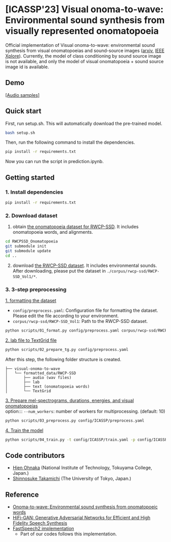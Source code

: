 # [ICASSP'23] Visual onoma-to-wave: Environmental sound synthesis from visually represented onomatopoeia
Official implementation of Visual onoma-to-wave: environmental sound synthesis from visual onomatopoeias and sound-source images ([arxiv](https://arxiv.org/abs/2210.09173), [IEEE Xplore](https://ieeexplore.ieee.org/document/10096517)).
Currently, the model of class conditioning by sound source image is not available, and only the model of visual onomatopoeia + sound source image id is available.



## Demo
[[Audio samples]](https://sarulab-speech.github.io/demo_visual-onoma-to-wave/)


## Quick start
First, run setup.sh.
This will automatically download the pre-trained model.
```bash
bash setup.sh
```
Then, run the following command to install the dependencies.
```bash
pip install -r requirements.txt
```
Now you can run the script in prediction.ipynb.

## Getting started
### 1. Install dependencies
```bash
pip install -r requirements.txt
```

### 2. Download dataset
1. obtain [the onomatopoeia dataset for RWCP-SSD](https://github.com/KeisukeImoto/RWCPSSD_Onomatopoeia). It includes onomatopoeia words, and alignments.
```bash
cd RWCPSSD_Onomatopoeia
git submodule init
git submodule update
cd ..
```  
2. download [the RWCP-SSD dataset](https://staff.aist.go.jp/m.goto/RWCP-SSD/eng/index.html). It includes environmental sounds. After downloading, please put the dataset in `./corpus/rwcp-ssd/RWCP-SSD_Vol1/*`.

### 3. 3-step preprocessing
<ins>1. formatting the dataset</ins>
- `config/preprocess.yaml`: Configuration file for formatting the dataset. Please edit the file according to your environment.
- `corpus/rwcp-ssd/RWCP-SSD_Vol1`: Path to the RWCP-SSD dataset.
```bash
python scripts/01_format.py config/preprocess.yaml corpus/rwcp-ssd/RWCP-SSD_Vol1
```  
<ins>2. lab file to TextGrid file</ins>
```bash
python scripts/02_prepare_tg.py config/preprocess.yaml
```
After this step, the following folder structure is created.
```
├── visual-onoma-to-wave
│   └── formatted_data/RWCP-SSD
│       ├── audio (wav files)
│       ├── lab
│       ├── text (onomatopoeia words)
│       └── TextGrid
```
<ins>3. Prepare mel-spectrograms, durations, energies, and visual onomatopoeias</ins>  
option::: `--num_workers`: number of workers for multiprocessing. (default: 10)
```bash
python scripts/03_preprocess.py config/ICASSP/preprocess.yaml
```

<ins>4. Train the model</ins>
```bash
python scripts/04_train.py -t config/ICASSP/train.yaml -p config/ICASSP/preprocess.yaml -m config/ICASSP/model.yaml
```



## Code contributors
- [Hien Ohnaka](https://sites.google.com/view/ohnakahien/%E3%83%9B%E3%83%BC%E3%83%A0?authuser=4) (National Institute of Technology, Tokuyama College, Japan.)
- [Shinnosuke Takamichi](https://sites.google.com/site/shinnosuketakamichi/home) (The University of Tokyo, Japan.)

## Reference
- [Onoma-to-wave: Environmental sound synthesis from onomatopoeic words](https://arxiv.org/abs/2102.05872)
- [HiFi-GAN: Generative Adversarial Networks for Efficient and High Fidelity Speech Synthesis](https://arxiv.org/abs/2010.05646)
- [FastSpeech2 implementation](https://github.com/Wataru-Nakata/FastSpeech2-JSUT)
  - Part of our codes follows this implementation.